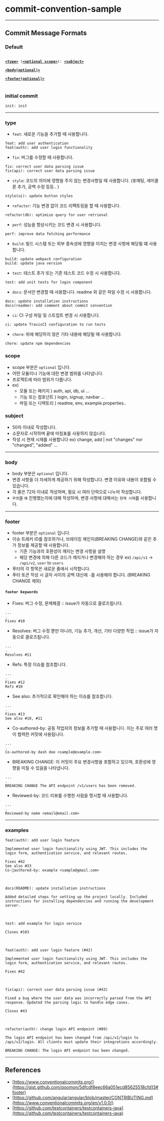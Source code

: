 # commit-convention-sample

--- 

## Commit Message Formats

### Default
<pre>
<code>
<b><a href="#type">&lt;type&gt;</a></b> (<b><a href="#scope">&lt;optional scope&gt;</a></b>): <b><a href="#subject">&lt;subject&gt;</a></b>

<b><a href="#body">&lt;body(optional)&gt;</a></b>

<b><a href="#footer">&lt;footer(optional)&gt;</a></b>
</code>
</pre>


### initial commit
```
init: init
```
---

### type
- `feat`: 새로운 기능을 추가할 때 사용합니다.
```
feat: add user authentication
feat(auth): add user login functionality
```
- `fix`: 버그를 수정할 때 사용합니다.
```
fix: correct user data parsing issue
fix(api): correct user data parsing issue
```
- `style`: 코드의 의미에 영향을 주지 않는 변경사항일 때 사용합니다. (포매팅, 세미콜론 추가, 공백 수정 등등.. )
```
style(ui): update button styles
```
- `refactor`: 기능 변경 없이 코드 리팩토링을 할 때 사용합니다.
```
refactor(db): optimize query for user retrieval
```
- `perf`: 성능을 향상시키는 코드 변경 시 사용합니다.
```
perf: improve data fetching performance
```
- `build`: 빌드 시스템 또는 외부 종속성에 영향을 미치는 변경 사항에 해당될 떄 사용합니다.
```
build: update webpack configuration
build: update java version
```
- `test`: 테스트 추가 또는 기존 테스트 코드 수정 시 사용합니다.
```
test: add unit tests for login component
```
- `docs`: 문서만 변경할 때 사용합니다. readme 와 같은 파일 수정 시 사용합니다.
```
docs: update installation instructions
docs(readme): add comment about commit convention
```
- `ci`: CI 구성 파일 및 스트립트 변경 시 사용합니다.
```
ci: update TravisCI configuration to run tests
```
- `chore`: 위에 해당하지 않은 기타 내용에 해당될 때 사용합니다.
```
chore: update npm dependencies
```

### scope
- scope 부분은 `optional` 입니다.
- 어떤 모듈이나 기능에 대한 변경 범위를 나타냅니다.
- 프로젝트에 따라 범위가 다릅니다.
- ex)
	- 모듈 또는 패키지 ) auth, api, db, ui ...
	- 기능 또는 컴포넌트 ) login, signup, navbar ...
  - 파일 또는 디렉토리 ) readme, env, example.properties..
 
### subject
- 50자 이내로 작성합니다.
- 소문자로 시작하며 끝에 마침표를 사용하지 않습니다.
- 작성 시 현재 시제를 사용합니다 ex) change, add | not "changes" nor "changed", "added" ...

--- 

### body
- body 부분은 `optional` 입니다.
- 변경 사항을 더 자세하게 제공하기 위해 작성합니다. 변경 이유와 내용이 포함될 수 있습니다.
- 각 줄은 72자 이내로 작성하며, 필요 시 여러 단락으로 나누어 작성합니다.
- `무엇`을 `왜` 진행했는지에 대해 작성하며, 변경 사항에 대해서는 `현재 시제`를 사용합니다.

--- 

### footer
- footer 부분은 `optional` 입니다.
- 이슈 트래커 ID를 참조하거나, 브레이킹 체인지(BREAKING CHANGE)와 같은 추가 정보를 제공할 때 사용합니다.
	- 기존 기능과의 호환성이 깨지는 변경 사항을 설명
  - 해당 변경에 의해 다른 코드가 깨지거나 변경해야 하는 경우 ex) `/api/v1` -> `/api/v2`, `user` to `users`
- 푸터의 각 항목은 새로운 줄에서 시작합니다.
- 푸터 토큰 작성 시 글자 사이의 공백 대신에 `-`를 사용해야 합니다. (BREAKING CHANGE 제외)

#### `footer keywords`
- Fixes: 버그 수정, 문제해결 :: issue가 자동으로 클로즈됩니다.
```
...
.
Fixes #10
```
- Resolves: 버그 수정 뿐만 아니라, 기능 추가, 개선, 기타 다양한 작업 :: issue가 자동으로 클로즈됩니다.
```
...
.
Resolves #11
```
- Refs: 특정 이슈를 참조합니다.
```
...
.
Fixes #12
Refs #10
```
- See also: 추가적으로 확인해야 하는 이슈를 참조합니다.
```
...
.
Fixes #13
See also #10, #11
```
- Co-authored-by: 공동 작업자의 정보를 추가할 때 사용합니다. 이는 주로 여러 명이 협력한 커밋에 사용됩니다.
```
...
.
Co-authored-by dash doe <sample@example.com>
```
- BREAKING CHANGE: 이 커밋이 주요 변경사항을 포함하고 있으며, 호환성에 영향을 미칠 수 있음을 나타냅니다.
```
...
.
BREAKING CHANGE The API endpoint /v1/users has been removed.
```
- Reviewed-by: 코드 리뷰를 수행한 사람을 명시할 때 사용합니다.
```
...
.
Reviewed-by name <email@email.com>
```
--- 

### examples

```
feat(auth): add user login feature

Implemented user login functionality using JWT. This includes the login form, authentication service, and relevant routes.

Fixes #42
See also #33
Co-authored-by: example <sample@gmail.com>
```
<br>

```
docs(README): update installation instructions

Added detailed steps for setting up the project locally. Included instructions for installing dependencies and running the development server.
``` 
<br>

```
test: add example for login service

Closes #103
```
<br>

```
feat(auth): add user login feature (#42)

Implemented user login functionality using JWT. This includes the login form, authentication service, and relevant routes.

Fixes #42
```
<br>

```
fix(api): correct user data parsing issue (#43)

Fixed a bug where the user data was incorrectly parsed from the API response. Updated the parsing logic to handle edge cases.

Closes #43
```
<br>

```
refactor(auth): change login API endpoint (#89)

The login API endpoint has been changed from /api/v1/login to /api/v2/login. All clients must update their integrations accordingly.

BREAKING CHANGE: The login API endpoint has been changed.
```
---

## References
* [https://www.conventionalcommits.org/](https://gist.github.com/qoomon/5dfcdf8eec66a051ecd85625518cfd13#footer)
* [https://github.com/angular/angular/blob/master/CONTRIBUTING.md](https://www.conventionalcommits.org/en/v1.0.0/)
* [https://github.com/testcontainers/testcontainers-java](https://github.com/testcontainers/testcontainers-java)
